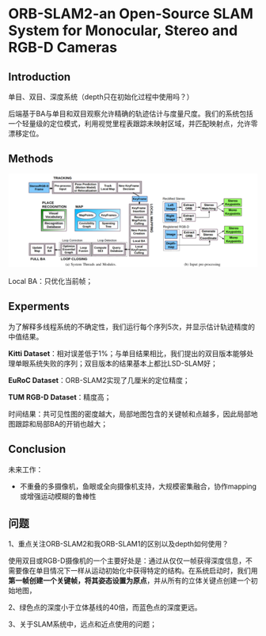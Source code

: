 # ORB-SLAM2-an Open-Source SLAM System for Monocular, Stereo and RGB-D Cameras

## Introduction

单目、双目、深度系统（depth只在初始化过程中使用吗？）

后端基于BA与单目和双目观察允许精确的轨迹估计与度量尺度。我们的系统包括一个轻量级的定位模式，利用视觉里程表跟踪未映射区域，并匹配映射点，允许零漂移定位。

## Methods

![2](https://github.com/GRF-Sunomikp31/ORB_SLAM2_detailed_comments/blob/master/Paper/IMG/2.png)

Local BA：只优化当前帧；



## Experments

为了解释多线程系统的不确定性，我们运行每个序列5次，并显示估计轨迹精度的中值结果。

**Kitti Dataset**：相对误差低于1%；与单目结果相比，我们提出的双目版本能够处理单眼系统失败的序列；双目版本的结果基本上都比LSD-SLAM好；

**EuRoC Dataset**：ORB-SLAM2实现了几厘米的定位精度；

**TUM RGB-D Dataset**：精度高；

时间结果：共可见性图的密度越大，局部地图包含的关键帧和点越多，因此局部地图跟踪和局部BA的开销也越大；

## Conclusion

未来工作：

- 不重叠的多摄像机，鱼眼或全向摄像机支持，大规模密集融合，协作mapping或增强运动模糊的鲁棒性

## 问题

1、重点关注ORB-SLAM2和我ORB-SLAM1的区别以及depth如何使用？

使用双目或RGB-D摄像机的一个主要好处是：通过从仅仅一帧获得深度信息，不需要像在单目情况下一样从运动初始化中获得特定的结构。在系统启动时，我们用**第一帧创建一个关键帧，将其姿态设置为原点**，并从所有的立体关键点创建一个初始地图，

2、绿色点的深度小于立体基线的40倍，而蓝色点的深度更远。

3、关于SLAM系统中，远点和近点使用的问题；

